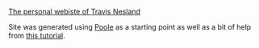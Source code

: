 [The personal webiste of Travis Nesland](tnesland.me)

Site was generated using [Poole](http://getpoole.com) as a starting
point as well as a bit of help from [this
tutorial](joshualande.com/jekyll-github-pages-poole).
